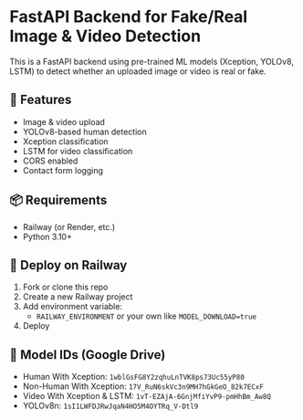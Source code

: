 # FastAPI Backend for Fake/Real Image & Video Detection

This is a FastAPI backend using pre-trained ML models (Xception, YOLOv8, LSTM) to detect whether an uploaded image or video is real or fake.

## 🔧 Features
- Image & video upload
- YOLOv8-based human detection
- Xception classification
- LSTM for video classification
- CORS enabled
- Contact form logging

## 📦 Requirements
- Railway (or Render, etc.)
- Python 3.10+

## 🚀 Deploy on Railway

1. Fork or clone this repo
2. Create a new Railway project
3. Add environment variable:
   - `RAILWAY_ENVIRONMENT` or your own like `MODEL_DOWNLOAD=true`
4. Deploy

## 📂 Model IDs (Google Drive)
- Human With Xception: `1wblGsFG8Y2zqhuLnTVK8ps73Uc55yP80`
- Non-Human With Xception: `17V_RuN6skVc3n9MH7hGkGeO_82k7ECxF`
- Video With Xception & LSTM: `1vT-EZAjA-6GnjMfiYvP9-pmHhBm_Aw8Q`
- YOLOv8n: `1sI1LWFDJRwJqaN4HO5M4OYTRq_V-Dtl9`
